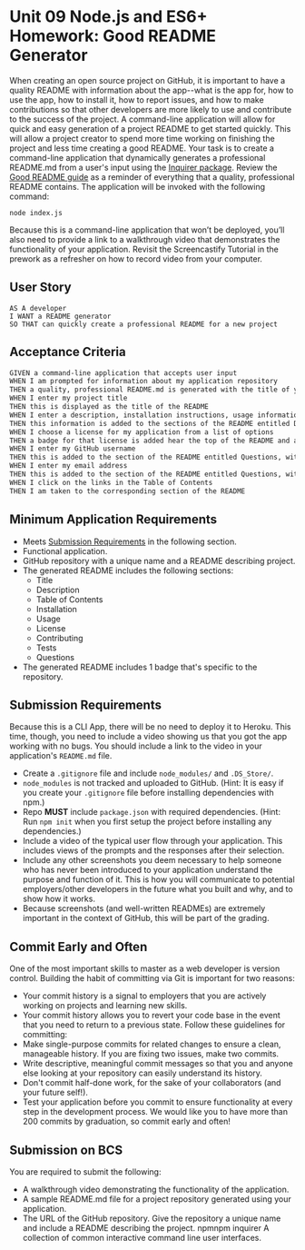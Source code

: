 # Unit 09 Node.js and ES6+ Homework: Good README Generator
When creating an open source project on GitHub, it is important to have a quality README with information about the app--what is the app for, how to use the app, how to install it, how to report issues, and how to make contributions so that other developers are more likely to use and contribute to the success of the project. A command-line application will allow for quick and easy generation of a project README to get started quickly. This will allow a project creator to spend more time working on finishing the project and less time creating a good README.
Your task is to create a command-line application that dynamically generates a professional README.md from a user's input using the [Inquirer package](https://www.npmjs.com/package/inquirer). Review the [Good README guide](../../01-HTML-Git-CSS/04-Supplemental/Good-README-Guide/README.md) as a reminder of everything that a quality, professional README contains. The application will be invoked with the following command:
```
node index.js
```
Because this is a command-line application that won’t be deployed, you’ll also need to provide a link to a walkthrough video that demonstrates the functionality of your application. Revisit the Screencastify Tutorial in the prework as a refresher on how to record video from your computer.
## User Story
```
AS A developer
I WANT a README generator
SO THAT can quickly create a professional README for a new project
```
## Acceptance Criteria
```md
GIVEN a command-line application that accepts user input
WHEN I am prompted for information about my application repository
THEN a quality, professional README.md is generated with the title of your project and sections entitled Description, Table of Contents, Installation, Usage, License, Contributing, Tests, and Questions
WHEN I enter my project title
THEN this is displayed as the title of the README
WHEN I enter a description, installation instructions, usage information, contribution guidelines, and test instructions
THEN this information is added to the sections of the README entitled Description, Installation, Usage, Contributing, and Tests
WHEN I choose a license for my application from a list of options
THEN a badge for that license is added hear the top of the README and a notice is added to the section of the README entitled License that explains which license the application is covered under
WHEN I enter my GitHub username
THEN this is added to the section of the README entitled Questions, with a link to my GitHub profile
WHEN I enter my email address
THEN this is added to the section of the README entitled Questions, with instructions on how to reach me with additional questions
WHEN I click on the links in the Table of Contents
THEN I am taken to the corresponding section of the README
```
## Minimum Application Requirements
* Meets [Submission Requirements](#submission-requirements) in the following section.
* Functional application.
* GitHub repository with a unique name and a README describing project.
* The generated README includes the following sections: 
  * Title
  * Description
  * Table of Contents
  * Installation
  * Usage
  * License
  * Contributing
  * Tests
  * Questions
* The generated README includes 1 badge that's specific to the repository.
## Submission Requirements
Because this is a CLI App, there will be no need to deploy it to Heroku. This time, though, you need to include a video showing us that you got the app working with no bugs. You should include a link to the video in your application's `README.md` file.
* Create a `.gitignore` file and include `node_modules/` and `.DS_Store/`.
* `node_modules` is not tracked and uploaded to GitHub. (Hint: It is easy if you create your `.gitignore` file before installing dependencies with npm.)
* Repo **MUST** include `package.json` with required dependencies. (Hint: Run `npm init` when you first setup the project before installing any dependencies.)
* Include a video of the typical user flow through your application. This includes views of the prompts and the responses after their selection.
* Include any other screenshots you deem necessary to help someone who has never been introduced to your application understand the purpose and function of it. This is how you will communicate to potential employers/other developers in the future what you built and why, and to show how it works.
* Because screenshots (and well-written READMEs) are extremely important in the context of GitHub, this will be part of the grading.
## Commit Early and Often
One of the most important skills to master as a web developer is version control. Building the habit of committing via Git is important for two reasons:
* Your commit history is a signal to employers that you are actively working on projects and learning new skills.
* Your commit history allows you to revert your code base in the event that you need to return to a previous state.
Follow these guidelines for committing:
* Make single-purpose commits for related changes to ensure a clean, manageable history. If you are fixing two issues, make two commits.
* Write descriptive, meaningful commit messages so that you and anyone else looking at your repository can easily understand its history.
* Don't commit half-done work, for the sake of your collaborators (and your future self!).
* Test your application before you commit to ensure functionality at every step in the development process.
We would like you to have more than 200 commits by graduation, so commit early and often!
## Submission on BCS
You are required to submit the following:
* A walkthrough video demonstrating the functionality of the application. 
* A sample README.md file for a project repository generated using your application.
* The URL of the GitHub repository. Give the repository a unique name and include a README describing the project.
npmnpm
inquirer
A collection of common interactive command line user interfaces.

